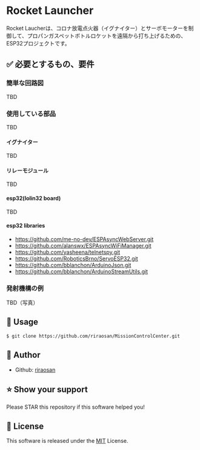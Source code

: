 # Rocket Launcher

Rocket Laucherは、コロナ放電点火器（イグナイター）とサーボモーターを制御して、プロパンガスペットボトルロケットを遠隔から打ち上げるための、ESP32プロジェクトです。

## ✅ 必要とするもの、要件

### 簡単な回路図

TBD

### 使用している部品

TBD

#### イグナイター

TBD

#### リレーモジュール

TBD

#### esp32(lolin32 board)

TBD

#### esp32 libraries
- https://github.com/me-no-dev/ESPAsyncWebServer.git
- https://github.com/alanswx/ESPAsyncWiFiManager.git
- https://github.com/yasheena/telnetspy.git
- https://github.com/RoboticsBrno/ServoESP32.git
- https://github.com/bblanchon/ArduinoJson.git    
- https://github.com/bblanchon/ArduinoStreamUtils.git

### 発射機構の例

TBD（写真）

## 🚀 Usage
```bash
$ git clone https://github.com/riraosan/MissionControlCenter.git
```

## 👤 Author
- Github: [riraosan](https://github.com/riraosan)

## ⭐️ Show your support
Please STAR this repository if this software helped you!

## 📝 License
This software is released under the [MIT](https://github.com/riraosan/MissionControlCenter/blob/master/LICENSE) License.
